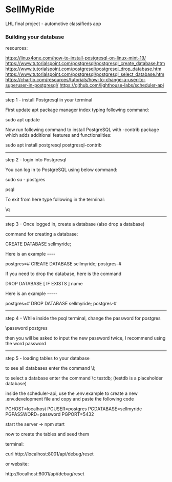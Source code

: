 # SellMyRide
LHL final project - automotive classifieds app

### Building your database

resources: 

https://linux4one.com/how-to-install-postgresql-on-linux-mint-19/
https://www.tutorialspoint.com/postgresql/postgresql_create_database.htm
https://www.tutorialspoint.com/postgresql/postgresql_drop_database.htm
https://www.tutorialspoint.com/postgresql/postgresql_select_database.htm
https://chartio.com/resources/tutorials/how-to-change-a-user-to-superuser-in-postgresql/
https://github.com/lighthouse-labs/scheduler-api


--------------------------------------------------------------------------------------------------------------------------

step 1 - install Postgresql in your terminal

First update apt package manager index typing following command:



sudo apt update



Now run following command to install PostgreSQL with -contrib package which adds additional features and functionalities:



sudo apt install postgresql postgresql-contrib

------------------------------------------------------------------------------------------------------------------------------

step 2 - login into Postgresql


You can log in to PostgreSQL using below command:


sudo su - postgres


psql


To exit from here type following in the terminal:


\q

------------------------------------------------------------------------------------------------------------

step 3 - Once logged in, create a database (also drop a database)

command for creating a database:


CREATE DATABASE sellmyride;


Here is an example ----


postgres=# CREATE DATABASE sellmyride;
postgres-# 


If you need to drop the database, here is the command

DROP DATABASE [ IF EXISTS ] name


Here is an example -----


postgres=# DROP DATABASE sellmyride;
postgres-# 

---------------------------------------------------------------------------------------------------------------------

step 4 - While inside the psql terminal, change the password for postgres

\password postgres

then you will be asked to input the new password twice, I recommend using the word password

----------------------------------------------------------------------------------------------------

  step 5 - loading tables to your database

  to see all databases enter the command \l;

  to select a database enter the command \c testdb;
  (testdb is a placeholder database)

  inside the scheduler-api, use the .env.example to create a new .env.development file and copy and paste the following code

  PGHOST=localhost
  PGUSER=postgres
  PGDATABASE=sellmyride
  PGPASSWORD=password
  PGPORT=5432


  start the server ->  npm start 


  now to create the tables and seed them

  terminal:

  curl http://localhost:8001/api/debug/reset

  or website:

  http://localhost:8001/api/debug/reset

